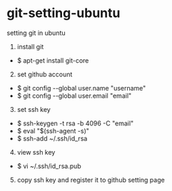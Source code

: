 # git-setting-ubuntu
setting git in ubuntu

1. install git
* $ apt-get install git-core

2. set github account 
* $ git config --global user.name "username"
* $ git config --global user.email "email"

3. set ssh key
* $ ssh-keygen -t rsa -b 4096 -C "email"
* $ eval "$(ssh-agent -s)"
* $ ssh-add ~/.ssh/id_rsa

4. view ssh key
* $ vi ~/.ssh/id_rsa.pub

5. copy ssh key and register it to github setting page

